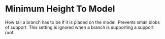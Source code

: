Minimum Height To Model
====
How tall a branch has to be if it is placed on the model. Prevents small blobs of support. This setting is ignored when a branch is supporting a support roof.